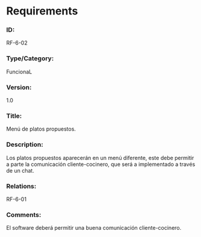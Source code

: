 # Requirements

### ID: 
RF-6-02

### Type/Category:
FuncionaL

### Version:
1.0

### Title: 
Menú de platos propuestos.

### Description: 
Los platos propuestos aparecerán en un menú diferente, este debe permitir a parte la comunicación cliente-cocinero, que será a implementado a través de un chat.

### Relations: 
RF-6-01

### Comments: 
El software deberá permitir una buena comunicación cliente-cocinero.
